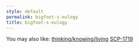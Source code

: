 ```yaml
---
style: default
permalink: bigfoot-s-eulogy
title: bigfoot-s-eulogy
---
```

You may also like:
[thinking/knowing/living](http://scp-wiki.net/thinking-knowing-living)
[SCP-1719](http://scp-wiki.net/scp-1719)